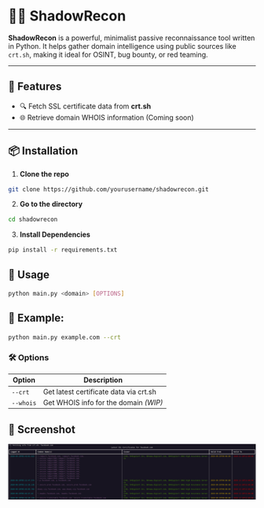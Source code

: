 # 🕵️‍♂️ ShadowRecon

**ShadowRecon** is a powerful, minimalist passive reconnaissance tool written in Python. It helps gather domain intelligence using public sources like `crt.sh`, making it ideal for OSINT, bug bounty, or red teaming.

---

## 🚀 Features

- 🔍 Fetch SSL certificate data from **crt.sh**
- 🌐 Retrieve domain WHOIS information (Coming soon)

---

## 📦 Installation

1. **Clone the repo**
```bash
git clone https://github.com/yourusername/shadowrecon.git
```
2. **Go to the directory**
```bash
cd shadowrecon
```
3. **Install Dependencies**
```bash
pip install -r requirements.txt
```

## 🧪 Usage
```bash
python main.py <domain> [OPTIONS]
```
## 🔹 Example:
```bash
python main.py example.com --crt
```
### 🛠 Options

| Option     | Description                            |
|------------|----------------------------------------|
| `--crt`    | Get latest certificate data via crt.sh |
| `--whois`  | Get WHOIS info for the domain *(WIP)*  |

## 📸 Screenshot

![ShadowRecon Screenshot](screenshots/crtsh.png)

